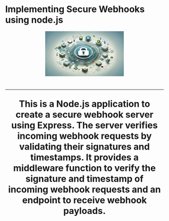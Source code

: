 # Implementing Secure Webhooks using node.js


<p align="center">
  <img src="./banner.png" alt="Implementing Secure Webhooks using node.js" width="250" />
</p>

<h1 align="center"Implementing Secure Webhooks using node.js</h1>

<hr />

This is a Node.js application to create a secure webhook server using Express. The server verifies incoming webhook requests by validating their signatures and timestamps. It provides a middleware function to verify the signature and timestamp of incoming webhook requests and an endpoint to receive webhook payloads.